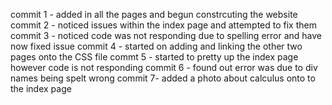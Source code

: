 commit 1 - added in all the pages and begun constrcuting the website
commit 2 - noticed issues within the index page and attempted to fix them 
commit 3 - noticed code was not responding due to spelling error and have now fixed issue 
commit 4 - started on adding and linking the other two pages onto the CSS file
commt  5 - started to pretty up the index page however code is not responding
commit 6 - found out error was due to div names being spelt wrong 
commit 7- added a photo about calculus onto to the index page 
